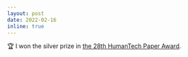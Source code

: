 ```yaml
---
layout: post
date: 2022-02-16
inline: true
---
```


:trophy: I won the silver prize in [the 28th HumanTech Paper Award](https://humantech.samsung.com).
